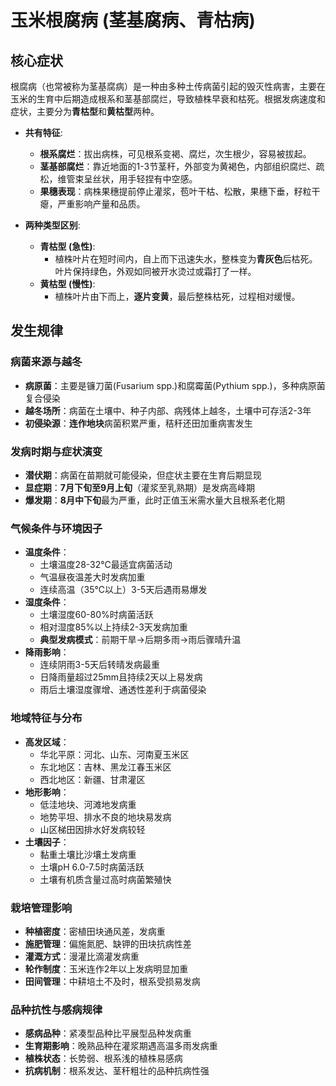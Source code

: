 # 玉米根腐病 (茎基腐病、青枯病)

## 核心症状

根腐病（也常被称为茎基腐病）是一种由多种土传病菌引起的毁灭性病害，主要在玉米的生育中后期造成根系和茎基部腐烂，导致植株早衰和枯死。根据发病速度和症状，主要分为**青枯型**和**黄枯型**两种。

- **共有特征**:
    - **根系腐烂**：拔出病株，可见根系变褐、腐烂，次生根少，容易被拔起。
    - **茎基部腐烂**：靠近地面的1-3节茎秆，外部变为黄褐色，内部组织腐烂、疏松，维管束呈丝状，用手轻捏有中空感。
    - **果穗表现**：病株果穗提前停止灌浆，苞叶干枯、松散，果穗下垂，籽粒干瘪，严重影响产量和品质。

- **两种类型区别**:
    - **青枯型 (急性)**:
        - 植株叶片在短时间内，自上而下迅速失水，整株变为**青灰色**后枯死。叶片保持绿色，外观如同被开水烫过或霜打了一样。
    - **黄枯型 (慢性)**:
        - 植株叶片由下而上，**逐片变黄**，最后整株枯死，过程相对缓慢。

## 发生规律

### 病菌来源与越冬
- **病原菌**：主要是镰刀菌(Fusarium spp.)和腐霉菌(Pythium spp.)，多种病原菌复合侵染
- **越冬场所**：病菌在土壤中、种子内部、病残体上越冬，土壤中可存活2-3年
- **初侵染源**：**连作地块**病菌积累严重，秸秆还田加重病害发生

### 发病时期与症状演变
- **潜伏期**：病菌在苗期就可能侵染，但症状主要在生育后期显现
- **显症期**：**7月下旬至9月上旬**（灌浆至乳熟期）是发病高峰期
- **爆发期**：**8月中下旬**最为严重，此时正值玉米需水量大且根系老化期

### 气候条件与环境因子
- **温度条件**：
  - 土壤温度28-32℃最适宜病菌活动
  - 气温昼夜温差大时发病加重
  - 连续高温（35℃以上）3-5天后遇雨易爆发
- **湿度条件**：
  - 土壤湿度60-80%时病菌活跃
  - 相对湿度85%以上持续2-3天发病加重
  - **典型发病模式**：前期干旱→后期多雨→雨后骤晴升温
- **降雨影响**：
  - 连续阴雨3-5天后转晴发病最重
  - 日降雨量超过25mm且持续2天以上易发病
  - 雨后土壤湿度骤增、通透性差利于病菌侵染

### 地域特征与分布
- **高发区域**：
  - 华北平原：河北、山东、河南夏玉米区
  - 东北地区：吉林、黑龙江春玉米区
  - 西北地区：新疆、甘肃灌区
- **地形影响**：
  - 低洼地块、河滩地发病重
  - 地势平坦、排水不良的地块易发病
  - 山区梯田因排水好发病较轻
- **土壤因子**：
  - 黏重土壤比沙壤土发病重
  - 土壤pH 6.0-7.5时病菌活跃
  - 土壤有机质含量过高时病菌繁殖快

### 栽培管理影响
- **种植密度**：密植田块通风差，发病重
- **施肥管理**：偏施氮肥、缺钾的田块抗病性差
- **灌溉方式**：漫灌比滴灌发病重
- **轮作制度**：玉米连作2年以上发病明显加重
- **田间管理**：中耕培土不及时，根系受损易发病

### 品种抗性与感病规律
- **感病品种**：紧凑型品种比平展型品种发病重
- **生育期影响**：晚熟品种在灌浆期遇高温多雨发病重
- **植株状态**：长势弱、根系浅的植株易感病
- **抗病机制**：根系发达、茎秆粗壮的品种抗病性强